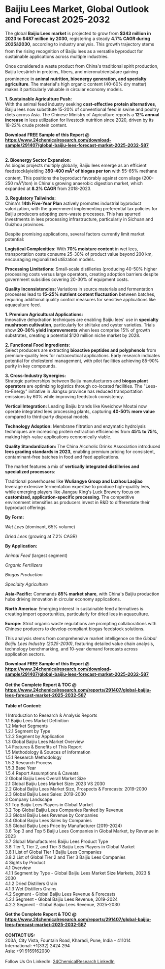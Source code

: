 <h1>Baijiu Lees Market, Global Outlook and Forecast 2025-2032</h1><p>The global <strong>Baijiu Lees market</strong> is projected to grow from <strong>$343 million in 2023 to $487 million by 2030</strong>, registering a steady <strong>4.7% CAGR during 2025â2030</strong>, according to industry analysis. This growth trajectory stems from the rising recognition of Baijiu lees as a versatile byproduct for sustainable applications across multiple industries.</p><p>Once considered a waste product from China's traditional spirit production, Baijiu leesârich in proteins, fibers, and micronutrientsâare gaining prominence in <strong>animal nutrition, bioenergy generation, and specialty agriculture</strong>. The material's high organic content (40-60% dry matter) makes it particularly valuable in circular economy models.</p><p><strong>1. Sustainable Agriculture Push:</strong><br>
With the animal feed industry seeking <strong>cost-effective protein alternatives</strong>, Baijiu lees now substitute 15-20% of conventional feed in swine and poultry diets across Asia. The Chinese Ministry of Agriculture reports a <strong>12% annual increase</strong> in lees utilization for livestock nutrition since 2020, driven by its 18-22% crude protein content.</p><div><b>Download FREE Sample of this Report @ 
            <a href="https://www.24chemicalresearch.com/download-sample/291407/global-baijiu-lees-forecast-market-2025-2032-587">
            https://www.24chemicalresearch.com/download-sample/291407/global-baijiu-lees-forecast-market-2025-2032-587</a></b></div><br><p><strong>2. Bioenergy Sector Expansion:</strong><br>
As biogas projects multiply globally, Baijiu lees emerge as an efficient feedstockâyielding <strong>350-400 mÂ³ of biogas per ton</strong> with 55-65% methane content. This positions the byproduct favorably against corn silage (200-250 mÂ³/ton) in China's growing anaerobic digestion market, which expanded at <strong>8.2% CAGR</strong> from 2018-2023.</p><p><strong>3. Regulatory Tailwinds:</strong><br>
China's <strong>14th Five-Year Plan</strong> actively promotes industrial byproduct valorization, with the government implementing preferential tax policies for Baijiu producers adopting zero-waste processes. This has spurred investments in lees processing infrastructure, particularly in Sichuan and Guizhou provinces.</p><p>Despite promising applications, several factors currently limit market potential:</p><p><strong>Logistical Complexities:</strong> With <strong>70% moisture content</strong> in wet lees, transportation costs consume 25-30% of product value beyond 200 km, encouraging regionalized utilization models.</p><p><strong>Processing Limitations:</strong> Small-scale distilleries (producing 40-50% higher processing costs versus large operators, creating adoption barriers despite government subsidies covering 20-30% of equipment costs.</p><p><strong>Quality Inconsistencies:</strong> Variations in source materials and fermentation processes lead to <strong>15-25% nutrient content fluctuation</strong> between batches, requiring additional quality control measures for sensitive applications like aquaculture feed.</p><p><strong>1. Premium Agricultural Applications:</strong><br>
Innovative dehydration techniques are enabling Baijiu lees' use in <strong>specialty mushroom cultivation</strong>, particularly for shiitake and oyster varieties. Trials show <strong>20-30% yield improvements</strong> when lees comprise 15% of growth substrates, creating a potential $120 million niche market by 2028.</p><p><strong>2. Functional Food Ingredients:</strong><br>
Select producers are extracting <strong>bioactive peptides and polyphenols</strong> from premium-quality lees for nutraceutical applications. Early research indicates potential for cholesterol management, with pilot facilities achieving 85-90% purity in key compounds.</p><p><strong>3. Cross-Industry Synergies:</strong><br>
Strategic partnerships between Baijiu manufacturers and <strong>biogas plant operators</strong> are optimizing logistics through co-located facilities. The "Lees-to-Energy" initiative in Jiangsu province has reduced transportation emissions by 60% while improving feedstock consistency.</p><p><strong>Vertical Integration:</strong> Leading Baijiu brands like Kweichow Moutai now operate integrated lees processing plants, capturing <strong>40-50% more value</strong> compared to third-party disposal models.</p><p><strong>Technology Adoption:</strong> Membrane filtration and enzymatic hydrolysis techniques are increasing protein extraction efficiencies from <strong>45% to 75%</strong>, making high-value applications economically viable.</p><p><strong>Quality Standardization:</strong> The China Alcoholic Drinks Association introduced <strong>lees grading standards in 2023</strong>, enabling premium pricing for consistent, contaminant-free batches in food and feed applications.</p><p>The market features a mix of <strong>vertically integrated distilleries and specialized processors</strong>:</p><p>Traditional powerhouses like <strong>Wuliangye Group and Luzhou Laojiao</strong> leverage extensive fermentation expertise to produce high-quality lees, while emerging players like Jiangsu King's Luck Brewery focus on <strong>customized, application-specific processing</strong>. The competitive environment intensifies as producers invest in R&amp;D to differentiate their byproduct offerings.</p><p><strong>By Form:</strong></p><p><em>Wet Lees</em> (dominant, 65% volume)</p><p><em>Dried Lees</em> (growing at 7.2% CAGR)</p><p><strong>By Application:</strong></p><p><em>Animal Feed</em> (largest segment)</p><p><em>Organic Fertilizers</em></p><p><em>Biogas Production</em></p><p><em>Specialty Agriculture</em></p><p><strong>Asia-Pacific:</strong> Commands <strong>85% market share</strong>, with China's Baijiu production hubs driving innovation in circular economy applications.</p><p><strong>North America:</strong> Emerging interest in sustainable feed alternatives is creating import opportunities, particularly for dried lees in aquaculture.</p><p><strong>Europe:</strong> Strict organic waste regulations are prompting collaborations with Chinese producers to develop compliant biogas feedstock solutions.</p><p>This analysis stems from comprehensive market intelligence on the <em>Global Baijiu Lees Industry (2025-2030)</em>, featuring detailed value chain analysis, technology benchmarking, and 10-year demand forecasts across application sectors.</p><div><b>Download FREE Sample of this Report @ 
            <a href="https://www.24chemicalresearch.com/download-sample/291407/global-baijiu-lees-forecast-market-2025-2032-587">
            https://www.24chemicalresearch.com/download-sample/291407/global-baijiu-lees-forecast-market-2025-2032-587</a></b></div><br><div><b>Get the Complete Report & TOC @ 
            <a href="https://www.24chemicalresearch.com/reports/291407/global-baijiu-lees-forecast-market-2025-2032-587">
            https://www.24chemicalresearch.com/reports/291407/global-baijiu-lees-forecast-market-2025-2032-587</a></b></div><br>
            <b>Table of Content:</b><p>1 Introduction to Research & Analysis Reports<br />
 1.1 Baijiu Lees Market Definition<br />
 1.2 Market Segments<br />
 1.2.1 Segment by Type<br />
 1.2.2 Segment by Application<br />
 1.3 Global Baijiu Lees Market Overview<br />
 1.4 Features & Benefits of This Report<br />
 1.5 Methodology & Sources of Information<br />
 1.5.1 Research Methodology<br />
 1.5.2 Research Process<br />
 1.5.3 Base Year<br />
 1.5.4 Report Assumptions & Caveats<br />
2 Global Baijiu Lees Overall Market Size<br />
 2.1 Global Baijiu Lees Market Size: 2023 VS 2030<br />
 2.2 Global Baijiu Lees Market Size, Prospects & Forecasts: 2019-2030<br />
 2.3 Global Baijiu Lees Sales: 2019-2030<br />
3 Company Landscape<br />
 3.1 Top Baijiu Lees Players in Global Market<br />
 3.2 Top Global Baijiu Lees Companies Ranked by Revenue<br />
 3.3 Global Baijiu Lees Revenue by Companies<br />
 3.4 Global Baijiu Lees Sales by Companies<br />
 3.5 Global Baijiu Lees Price by Manufacturer (2019-2024)<br />
 3.6 Top 3 and Top 5 Baijiu Lees Companies in Global Market, by Revenue in 2023<br />
 3.7 Global Manufacturers Baijiu Lees Product Type<br />
 3.8 Tier 1, Tier 2, and Tier 3 Baijiu Lees Players in Global Market<br />
 3.8.1 List of Global Tier 1 Baijiu Lees Companies<br />
 3.8.2 List of Global Tier 2 and Tier 3 Baijiu Lees Companies<br />
4 Sights by Product<br />
 4.1 Overview<br />
 4.1.1 Segment by Type - Global Baijiu Lees Market Size Markets, 2023 & 2030<br />
 4.1.2 Dried Distillers Grain<br />
 4.1.3 Wet Distillers Grains<br />
 4.2 Segment - Global Baijiu Lees Revenue & Forecasts<br />
 4.2.1 Segment - Global Baijiu Lees Revenue, 2019-2024<br />
 4.2.2 Segment - Global Baijiu Lees Revenue, 2025-2030<br />
 </p><div><b>Get the Complete Report & TOC @ 
            <a href="https://www.24chemicalresearch.com/reports/291407/global-baijiu-lees-forecast-market-2025-2032-587">
            https://www.24chemicalresearch.com/reports/291407/global-baijiu-lees-forecast-market-2025-2032-587</a></b></div><br><b>CONTACT US:</b><br>
            203A, City Vista, Fountain Road, Kharadi, Pune, India - 411014<br>
            International: +1(332) 2424 294<br>
            Asia: +91 9169162030 <br><br>
            Follow Us On LinkedIn: <a href="https://www.linkedin.com/company/24chemicalresearch/">24ChemicalResearch LinkedIn</a>